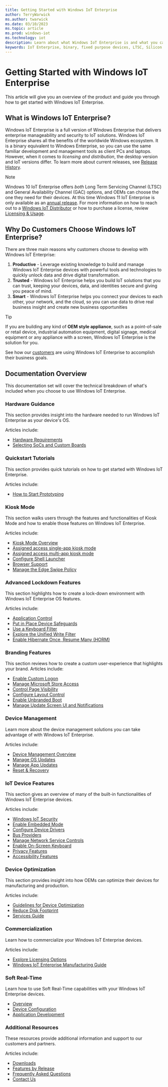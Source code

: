 ```yaml
---
title: Getting Started with Windows IoT Enterprise
author: TerryWarwick
ms.author: twarwick
ms.date: 03/10/2023
ms.topic: article
ms.prod: windows-iot
ms.technology: iot
description: Learn about what Windows IoT Enterprise is and what you can do with it.
keywords: IoT Enterprise, binary, fixed purpose devices, LTSC, Silicon
---
```


# Getting Started with Windows IoT Enterprise

This article will give you an overview of the product and guide you through how to get started with Windows IoT Enterprise.

## What is Windows IoT Enterprise?

Windows IoT Enterprise is a full version of Windows Enterprise that delivers enterprise manageability and security to IoT solutions. Windows IoT Enterprise shares all the benefits of the worldwide Windows ecosystem. It is a binary equivalent to Windows Enterprise, so you can use the same familiar development and management tools as client PCs and laptops. However, when it comes to *licensing and distribution*, the desktop version and IoT versions differ. To learn more about current releases, see [Release History](whats-new/Release-History.md).

> [!NOTE]
>
> Windows 10 IoT Enterprise offers *both* Long Term Servicing Channel (LTSC) and General Availability Channel (GAC) options, and OEMs can choose the one they need for their devices. At this time Windows 11 IoT Enterprise is only available as an [annual release](/lifecycle/faq/windows#windows-11). For more information on how to reach out to a [Windows IoT Distributor](https://aka.ms/IoTDistributorList) or how to purchase a license, review [Licensing & Usage](./Commercialization/Licensing.md).

## Why Do Customers Choose Windows IoT Enterprise?

There are three main reasons why customers choose to develop with Windows IoT Enterprise:

1. **Productive** - Leverage existing knowledge to build and manage Windows IoT Enterprise devices with powerful tools and technologies to quickly unlock data and drive digital transformation.
2. **Trusted** - Windows IoT Enterprise helps you build IoT solutions that you can trust, keeping your devices, data, and identities secure and giving you peace of mind.
3. **Smart** - Windows IoT Enterprise helps you connect your devices to each other, your network, and the cloud, so you can use data to drive real business insight and create new business opportunities

> [!TIP]
>
> If you are building any kind of **OEM style appliance**, such as a point-of-sale or retail device, industrial automation equipment, digital signage, medical equipment or any appliance with a screen, Windows IoT Enterprise is the solution for you.
>
> See how our [customers](https://www.microsoft.com/WindowsForBusiness/windows-iot) are using Windows IoT Enterprise to accomplish their business goals.

## Documentation Overview

This documentation set will cover the technical breakdown of what's included when you choose to use Windows IoT Enterprise.

### Hardware Guidance

This section provides insight into the hardware needed to run Windows IoT Enterprise as your device's OS.

Articles include:

* [Hardware Requirements](./Hardware/Hardware_Requirements.md)
* [Selecting SoCs and Custom Boards](./Hardware/SoCs.md)

### Quickstart Tutorials

This section provides quick tutorials on how to get started with Windows IoT Enterprise.

Articles include:

* [How to Start Prototyping](./Hardware/Prototype.md)  

### Kiosk Mode

This section walks users through the features and functionalities of Kiosk Mode and how to enable those features on Windows IoT Enterprise.

Articles include:

* [Kiosk Mode Overview](./Customize/Kiosk-Mode.md)
* [Assigned access single-app kiosk mode](./Customize/Single-App-Kiosk.md)
* [Assigned access multi-app kiosk mode](./Customize/Multi-App-Kiosk.md)
* [Configure Shell Launcher](./Customize/Shell-Launcher.md)
* [Browser Support](./Customize/Browser-Support.md)
* [Manage the Edge Swipe Policy](./Customize/Edge-Swipe-Policy.md)

### Advanced Lockdown Features

This section highlights how to create a lock-down environment with Windows IoT Enterprise OS features.

Articles include:

* [Application Control](./Customize/Application-Control.md)
* [Put in Place Device Safeguards](./Customize/Device-Safeguards.md)
* [Use a Keyboard Filter](./Customize/Keyboard-Filter.md)
* [Explore the Unified Write Filter](./Customize/Unified-Write-Filter.md)
* [Enable Hibernate Once, Resume Many (HORM)](./Customize/hibernate-once-resume-many-horm.md)

### Branding Features

This section reviews how to create a custom user-experience that highlights your brand.
Articles include:

* [Enable Custom Logon](./Customize/Custom-Logon.md)
* [Manage Microsoft Store Access](./Customize/Microsoft-Store-Access.md)
* [Control Page Visibility](./Customize/Page-Visibility.md)
* [Configure Layout Control](./Customize/Layout-Control.md)
* [Enable Unbranded Boot](./Customize/Unbranded-Boot.md)
* [Manage Update Screen UI and Notifications](./Customize/Update-Notification.md)

### Device Management

Learn more about the device management solutions you can take advantage of with Windows IoT Enterprise.

Articles include:

* [Device Management Overview](./Device-Management/Device-Management-Overview.md)
* [Manage OS Updates](./OS-Features/Updates.md)
* [Manage App Updates](./Device-Management/App-Updates.md)
* [Reset & Recovery](./Device-Management/Reset-and-Recovery.md)

### IoT Device Features

This section gives an overview of many of the built-in functionalities of Windows IoT Enterprise devices.

Articles include:

* [Windows IoT Security](./OS-Features/Security.md)
* [Enable Embedded Mode](./OS-Features/Embedded-Mode.md)
* [Configure Device Drivers](./OS-Features/Device-Drivers.md)
* [Bus Providers](./OS-Features/Bus-Providers.md)
* [Manage Network Service Controls](./OS-Features/Network-Controls.md)
* [Enable On-Screen Keyboard](./OS-Features/On-Screen-Keyboard.md)
* [Privacy Features](./OS-Features/Privacy.md)
* [Accessibility Features](./OS-Features/Accessibility.md)

### Device Optimization

This section provides insight into how OEMs can optimize their devices for manufacturing and production.

Articles include:

* [Guidelines for Device Optimization](./optimize-your-device/overview.md)
* [Reduce Disk Footprint](./optimize-your-device/Reduce-Disk-Footprint.md)
* [Services Guide](./optimize-your-device/services.md)

### Commercialization

Learn how to commercialize your Windows IoT Enterprise devices.

Articles include:

* [Explore Licensing Options](./Commercialization/Licensing.md)
* [Windows IoT Enterprise Manufacturing Guide](./Commercialization/Manufacturing-Guide.md)

### Soft Real-Time

Learn how to use Soft Real-Time capabilities with your Windows IoT Enterprise devices.

* [Overview](./soft-real-time/soft-real-time.md)
* [Device Configuration](./soft-real-time/soft-real-time-device.md)
* [Application Development](./soft-real-time/soft-real-time-application.md)

### Additional Resources

These resources provide additional information and support to our customers and partners.

Articles include:

* [Downloads](./Downloads.md)
* [Features by Release](./Features.md)
* [Frequently Asked Questions](./FAQ.md)
* [Contact Us](./Contact-Us.md)
